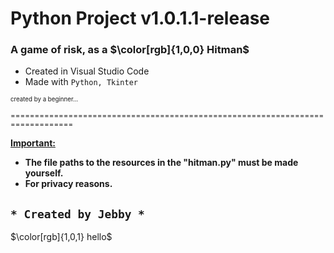 # Python Project v1.0.1.1-release #


### A game of risk, as a $\color[rgb]{1,0,0} Hitman$


- Created in Visual Studio Code
- Made with ``` Python, Tkinter ```

<sub><sup> created by a beginner... </sup><sub>

<sub>==============================================================================</sub>


**<ins>Important:</ins>**
- **The file paths to the resources in the "hitman.py" must be made yourself.**
- **For privacy reasons.**


## `* Created by Jebby *`

$\color[rgb]{1,0,1} hello$
